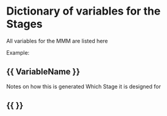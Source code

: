 # Dictionary of variables for the Stages

All variables for the MMM are listed here

Example:

## {{ VariableName }}
Notes on how this is generated
Which Stage it is designed for


## {{ }}


